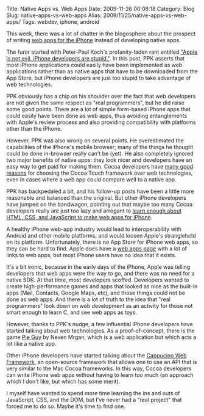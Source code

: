 Title: Native Apps vs. Web Apps
Date: 2009-11-26 00:08:18
Category: Blog
Slug: native-apps-vs-web-apps
Alias: 2009/11/25/native-apps-vs-web-apps/
Tags: webdev, iphone, android


This week, there was a lot of chatter in the blogosphere about the prospect of writing [web apps for the iPhone](http://www.apple.com/webapps/whatarewebapps.html) instead of developing native apps.
<!--break-->
The furor started with Peter-Paul Koch's profanity-laden rant entitled ["Apple is not evil. iPhone developers are stupid."](http://www.quirksmode.org/blog/archives/2009/11/apple_is_not_ev.html). In this post, PPK asserts that most iPhone applications could easily have been implemented as web applications rather than as native apps that have to be downloaded from the App Store, but iPhone developers are just too stupid to take advantage of web technologies.

PPK obviously has a chip on his shoulder over the fact that web developers are not given the same respect as "real programmers", but he did raise some good points. There are a lot of simple form-based iPhone apps that could easily have been done as web apps, thus avoiding entanglements with Apple's review process and also providing compatibility with platforms other than the iPhone.

However, PPK was also wrong on several points. He overestimated the capabilities of the iPhone's mobile browser; many of the things he thought could be done in-browser really can't be (yet). He also completely ignored two major benefits of native apps: they look nicer and developers have an easy way to get paid for making them. Cocoa developers have [many good reasons](http://farukat.es/journal/2009/11/347-iphone-developers-arent-stupid-ppk) for choosing the Cocoa Touch framework over web technologies, even in cases where a web app could compare well to a native app.

PPK has backpedaled a bit, and his follow-up posts have been a little more reasonable and balanced than the original. But other iPhone developers have jumped on the bandwagon, pointing out that maybe too many Cocoa developers really are just too lazy and arrogant to [learn enough about HTML, CSS, and JavaScript to make web apps for iPhone](http://developer.apple.com/safari/).

A healthy iPhone web-app industry would lead to interoperability with Android and other mobile platforms, and would loosen Apple's stranglehold on its platform. Unfortunately, there is no App Store for iPhone web apps, so they can be hard to find. Apple does have a [web apps page](http://www.apple.com/webapps/) with a lot of links to web apps, but most iPhone users have no idea that it exists. 

It's a bit ironic, because in the early days of the iPhone, Apple was telling developers that web apps were the way to go, and there was no need for a native SDK. At that time, most developers scoffed. Developers wanted to create high-performance games and apps that looked as nice as the built-in apps (Mail, Contacts, Google Maps, etc), and those things could not be done as web apps. And there is a lot of truth to the idea that "real programmers" look down on web development as an activity for those not smart enough to learn C, and see web apps as toys.

However, thanks to PPK's nudge, a few influential iPhone developers have started talking about web technologies. As a proof-of-concept, there is the game [Pie Guy](http://mrgan.tumblr.com/post/257187093/pie-guy) by Neven Mrgan, which is a web application but which acts a lot like a native app.

Other iPhone developers have started talking about the [Cappucino Web Framework](http://cappuccino.org/), an open-source framework that allows one to use an API that is very similar to the Mac Cocoa frameworks. In this way, Cocoa developers can write iPhone web apps without having to learn too much (an approach which I don't like, but which has some merit).

I myself have wanted to spend more time learning the ins and outs of JavaScript, CSS, and the DOM, but I've never had a "real project" that forced me to do so. Maybe it's time to find one.
